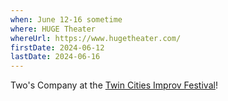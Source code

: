 ```yaml
---
when: June 12-16 sometime
where: HUGE Theater
whereUrl: https://www.hugetheater.com/
firstDate: 2024-06-12
lastDate: 2024-06-16
---
```


Two's Company at the [Twin Cities Improv Festival](https://twincitiesimprovfestival.wordpress.com/)!
